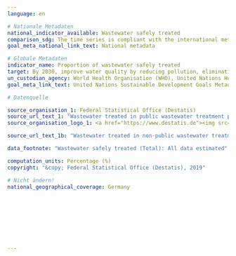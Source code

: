 ```yaml
---
language: en

# Nationale Metadaten
national_indicator_available: Wastewater safely treated
comparison_sdg: The time series is compliant with the international metadata description
goal_meta_national_link_text: National metadata

# Globale Metadaten
indicator_name: Proportion of wastewater safely treated
target: By 2030, improve water quality by reducing pollution, eliminating dumping and minimizing release of hazardous chemicals and materials, halving the proportion of untreated wastewater and substantially increasing recycling and safe reuse globally
un_custodian_agency: World Health Organisation (WHO), United Nations Human Settlements Programme (UN-Habitat), United Nations Statistics Division (UNSD)
goal_meta_link_text: United Nations Sustainable Development Goals Metadata

# Datenquelle

source_organisation_1: Federal Statistical Office (Destatis)
source_url_text_1: "Wastewater treated in public wastewater treatment plants (Only available in German)"
source_organisation_logo_1: <a href="https://www.destatis.de"><img src="https://g205sdgs.github.io/sdg-indicators/public/LogosEn/destatis.png" alt="Logo Destatis" /></a>

source_url_text_1b: "Wastewater treated in non-public wastewater treatment plants (Only available in German)"

data_footnote: "Wastewater safely treated (Total): All data estimated"

computation_units: Percentage (%)
copyright: "&copy; Federal Statistical Office (Destatis), 2019"

# Nicht ändern!
national_geographical_coverage: Germany









---
```

